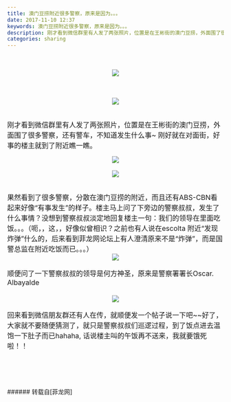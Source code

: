 ```yaml
---
title: 澳门豆捞附近很多警察，原来是因为。。。
date: 2017-11-10 12:37
keywords: 澳门豆捞附近很多警察，原来是因为。。。
description: 刚才看到微信群里有人发了两张照片，位置是在王彬街的澳门豆捞，外面围了很多警察，还有警车，不知道发生什么事~ 刚好就在对面街，好事的楼主就到了附近瞧一瞧。 果然看到了很多警察，分散在澳门豆捞的附近，而且还有ABS-CBN看起来好像“有事发生”的样子。楼主马上问了下旁边的警察叔叔，发生了什么事情？没想到警察叔叔淡定地回复楼主一句：我们的领导在里面吃饭。。。（呃，，这，，好像似曾相识？之前也有人说在escolta 附近“发现炸弹”什么的，后来看到菲龙网论坛上有人澄清原来不是“炸弹”，而是国警总监在附近吃饭而已。。。）顺便问了一下警察叔叔的领导是何方神圣，原来是警察署署长Oscar. Albayalde 回来看到微信朋友群还有人在传，就顺便发一个帖子说一下吧~~好了，大家就不要随便猜测了，就只是警察叔叔们巡逻过程，到了饭点进去温饱一下肚子而已hahaha, 话说楼主叫的午饭再不送来，我就要饿死啦！！
categories: sharing
---
```

<td class="t_f" id="postmessage_971766">

<br/>
<br/>
<div align="center"><font size="3">

<img aid="672872" data-cf-modified-faef48a4bca046c3317a7f41-="" file="data/attachment/forum/201711/10/123811vmoz1yqd9oq48qpo.jpg.thumb.jpg" id="aimg_672872" inpost="1" onclick="" onmouseover="" src="http://www.flw.ph/data/attachment/forum/201711/10/123811vmoz1yqd9oq48qpo.jpg" style="cursor:pointer" zoomfile="data/attachment/forum/201711/10/123811vmoz1yqd9oq48qpo.jpg"/>


</font></div><font size="3"><br/>
</font><div align="center"><font size="3">

<img aid="672873" data-cf-modified-faef48a4bca046c3317a7f41-="" file="data/attachment/forum/201711/10/123825zdtd3a6amtd7lndb.jpg.thumb.jpg" id="aimg_672873" inpost="1" onclick="" onmouseover="" src="http://www.flw.ph/data/attachment/forum/201711/10/123825zdtd3a6amtd7lndb.jpg" style="cursor:pointer" zoomfile="data/attachment/forum/201711/10/123825zdtd3a6amtd7lndb.jpg"/>


</font></div><font size="3"><br/>
刚才看到微信群里有人发了两张照片，位置是在王彬街的澳门豆捞，外面围了很多警察，还有警车，不知道发生什么事~ 刚好就在对面街，好事的楼主就到了附近瞧一瞧。</font><div align="center"><font size="3"> </font>

<img aid="672875" data-cf-modified-faef48a4bca046c3317a7f41-="" file="data/attachment/forum/201711/10/124025xyjgrjfx3mremsqf.jpg.thumb.jpg" id="aimg_672875" inpost="1" onclick="" onmouseover="" src="http://www.flw.ph/data/attachment/forum/201711/10/124025xyjgrjfx3mremsqf.jpg" style="cursor:pointer" zoomfile="data/attachment/forum/201711/10/124025xyjgrjfx3mremsqf.jpg"/>


</div><br/>
<div align="center">

<img aid="672879" data-cf-modified-faef48a4bca046c3317a7f41-="" file="data/attachment/forum/201711/10/124829k1wz35h0wwzds21z.jpg.thumb.jpg" id="aimg_672879" inpost="1" onclick="" onmouseover="" src="http://www.flw.ph/data/attachment/forum/201711/10/124829k1wz35h0wwzds21z.jpg" style="cursor:pointer" zoomfile="data/attachment/forum/201711/10/124829k1wz35h0wwzds21z.jpg"/>


</div><br/>
<br/>
<font size="3">果然看到了很多警察，分散在澳门豆捞的附近，而且还有ABS-CBN看起来好像“有事发生”的样子。楼主马上问了下旁边的警察叔叔，发生了什么事情？没想到警察叔叔淡定地回复楼主一句：我们的领导在里面吃饭。。。（呃，，这，，好像似曾相识？之前也有人说在escolta 附近“发现炸弹”什么的，后来看到菲龙网论坛上有人澄清原来不是“炸弹”，而是国警总监在附近吃饭而已。。。）</font><br/>
<div align="center">

<img aid="672880" data-cf-modified-faef48a4bca046c3317a7f41-="" file="data/attachment/forum/201711/10/124953lpxxjppjppid4cxh.jpg.thumb.jpg" id="aimg_672880" inpost="1" onclick="" onmouseover="" src="http://www.flw.ph/data/attachment/forum/201711/10/124953lpxxjppjppid4cxh.jpg" style="cursor:pointer" zoomfile="data/attachment/forum/201711/10/124953lpxxjppjppid4cxh.jpg"/>


</div><br/>
<font size="3"><div align="center"><div align="left"><font size="3">顺便问了一下警察叔叔的领导是何方神圣，原来是警察署署长</font>Oscar. Albayalde </div><br/>
</div></font><div align="center">

<img aid="672874" data-cf-modified-faef48a4bca046c3317a7f41-="" file="data/attachment/forum/201711/10/123901oev73nwwnjscnsvt.png.thumb.jpg" id="aimg_672874" inpost="1" onclick="" onmouseover="" src="http://www.flw.ph/data/attachment/forum/201711/10/123901oev73nwwnjscnsvt.png" style="cursor:pointer" zoomfile="data/attachment/forum/201711/10/123901oev73nwwnjscnsvt.png"/>


</div><br/>
<font size="3"><div align="center"><div align="left">回来看到微信朋友群还有人在传，就顺便发一个帖子说一下吧~~好了，大家就不要随便猜测了，就只是警察叔叔们巡逻过程，到了饭点进去温饱一下肚子而已hahaha, 话说楼主叫的午饭再不送来，我就要饿死啦！！</div></div></font><div align="center"><img alt="" border="0" onclick="" onmouseover="" smilieid="756" src="static/image/smiley/longwa/11.gif"/></div><br/>
<br/>
<br/>
<br/>
<br/>
</td>
###### 转载自[菲龙网]